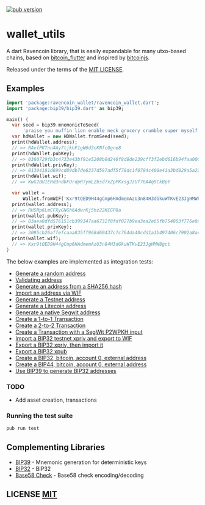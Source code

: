 <a href="https://pub.dartlang.org/packages/ravencoin"><img alt="pub version" src="https://img.shields.io/pub/v/ravencoin.svg?style=flat-square"></a>

# wallet_utils

A dart Ravencoin library, that is easily expandable for many utxo-based chains, based on [bitcoin_flutter](https://github.com/dart-bitcoin/bitcoin_flutter) and inspired by [bitcoinjs](https://github.com/bitcoinjs/bitcoinjs-lib).

Released under the terms of the [MIT LICENSE](LICENSE).

## Examples

```dart
import 'package:ravencoin_wallet/ravencoin_wallet.dart';
import 'package:bip39/bip39.dart' as bip39;

main() {
  var seed = bip39.mnemonicToSeed(
      'praise you muffin lion enable neck grocery crumble super myself license ghost');
  var hdWallet = new HDWallet.fromSeed(seed);
  print(hdWallet.address);
  // => RAvfPKTnn4Ay7tjkhF1gW6d3cKNfcQgne8
  print(hdWallet.pubKey);
  // => 0360729fb3c4733e43bf91e5208b0d240f8d8de239cff3f2ebd616b94faa0007f4
  print(hdWallet.privKey);
  // => 01304181d699cd89db7de6337d597adf5f78dc1f0784c400e41a3bd829a5a226
  print(hdWallet.wif);
  // => KwG2BU1ERd3ndbFUrdpR7ymLZbsd7xZpPKxsgJzUf76A4q9CkBpY

  var wallet =
      Wallet.fromWIF('Kxr9tQED9H44gCmp6HAdmemAzU3n84H3dGkuWTKvE23JgHMW8gct');
  print(wallet.address);
  // => RHSMp6LmCFXyGNGh6AdwrKj5hz22KCGP8a
  print(wallet.pubKey);
  // => 03aea0dfd576151cb399347aa6732f8fdf027b9ea3ea2e65fb754803f776e0a509
  print(wallet.privKey);
  // => 3095cb26affefcaaa835ff968d60437c7c764da40cdd1a1b497406c7902a8ac9
  print(wallet.wif);
  // => Kxr9tQED9H44gCmp6HAdmemAzU3n84H3dGkuWTKvE23JgHMW8gct
}
```

The below examples are implemented as integration tests:
- [Generate a random address](https://github.com/moontreeapp/ravencoin/blob/master/test/integration/addresses_test.dart#L21)
- [Validating address](https://github.com/moontreeapp/ravencoin/blob/master/test/address_test.dart)
- [Generate an address from a SHA256 hash](https://github.com/moontreeapp/ravencoin/blob/master/test/integration/addresses_test.dart#L26)
- [Import an address via WIF](https://github.com/moontreeapp/ravencoin/blob/master/test/integration/addresses_test.dart#L32)
- [Generate a Testnet address](https://github.com/moontreeapp/ravencoin/blob/master/test/integration/addresses_test.dart#L37)
- [Generate a Litecoin address](https://github.com/moontreeapp/ravencoin/blob/master/test/integration/addresses_test.dart#L45)
- [Generate a native Segwit address](https://github.com/moontreeapp/ravencoin/blob/master/test/integration/addresses_test.dart#L53)
- [Create a 1-to-1 Transaction](https://github.com/moontreeapp/ravencoin/blob/master/test/integration/transactions_test.dart#L7)
- [Create a 2-to-2 Transaction](https://github.com/moontreeapp/ravencoin/blob/master/test/integration/transactions_test.dart#L21)
- [Create a Transaction with a SegWit P2WPKH input](https://github.com/moontreeapp/ravencoin/blob/master/test/integration/transactions_test.dart#L45)
- [Import a BIP32 testnet xpriv and export to WIF](https://github.com/moontreeapp/ravencoin/blob/master/test/integration/bip32_test.dart#L9)
- [Export a BIP32 xpriv, then import it](https://github.com/moontreeapp/ravencoin/blob/master/test/integration/bip32_test.dart#L14)
- [Export a BIP32 xpub](https://github.com/moontreeapp/ravencoin/blob/master/test/integration/bip32_test.dart#L23)
- [Create a BIP32, bitcoin, account 0, external address](https://github.com/moontreeapp/ravencoin/blob/master/test/integration/bip32_test.dart#L30)
- [Create a BIP44, bitcoin, account 0, external address](https://github.com/moontreeapp/ravencoin/blob/master/test/integration/bip32_test.dart#L41)
- [Use BIP39 to generate BIP32 addresses](https://github.com/moontreeapp/ravencoin/blob/master/test/integration/bip32_test.dart#L56)


### TODO
- Add asset creation, transactions

### Running the test suite

``` bash
pub run test
```

## Complementing Libraries
- [BIP39](https://github.com/dart-bitcoin/bip39) - Mnemonic generation for deterministic keys
- [BIP32](https://github.com/dart-bitcoin/bip32) - BIP32
- [Base58 Check](https://github.com/dart-bitcoin/bs58check-dart) - Base58 check encoding/decoding

## LICENSE [MIT](LICENSE)
